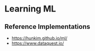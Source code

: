 # Learning ML

## Reference Implementations

* https://hunkim.github.io/ml/
* https://www.dataquest.io/

